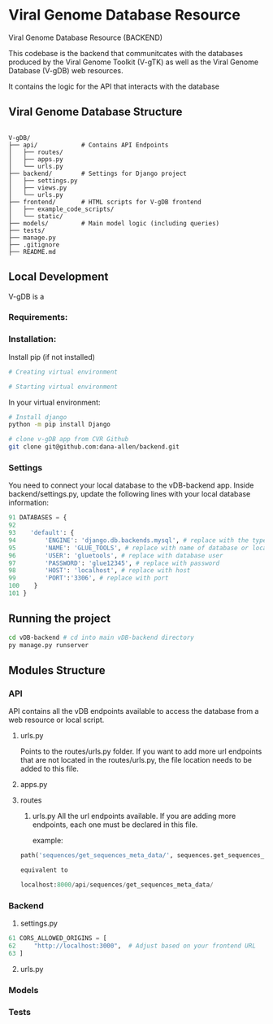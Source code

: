 # Viral Genome Database Resource 
Viral Genome Database Resource (BACKEND)

This codebase is the backend that communitcates with the databases produced by the Viral Genome Toolkit (V-gTK) as well as the Viral Genome Database (V-gDB) web resources. 

It contains the logic for the API that interacts with the database

## Viral Genome Database Structure 
``` line_numbers

V-gDB/
├── api/            # Contains API Endpoints
│   ├── routes/     
│   ├── apps.py
│   └── urls.py     
├── backend/        # Settings for Django project
│   ├── settings.py
│   ├── views.py
│   └── urls.py
├── frontend/       # HTML scripts for V-gDB frontend
│   ├── example_code_scripts/
│   └── static/
├── models/         # Main model logic (including queries)
├── tests/
├── manage.py     
├── .gitignore   
├── README.md     
```

## Local Development

V-gDB is a 

### Requirements:

### Installation:

Install pip (if not installed)

``` bash
# Creating virtual environment

```
``` bash
# Starting virtual environment

```

In your virtual environment:
``` bash
# Install django
python -m pip install Django
```
``` bash
# clone v-gDB app from CVR Github
git clone git@github.com:dana-allen/backend.git
```



### Settings
You need to connect your local database to the vDB-backend app. Inside backend/settings.py, update the following lines with your local database information:

``` python line_numbers
91 DATABASES = {
92    
93    'default': {
94        'ENGINE': 'django.db.backends.mysql', # replace with the type of database
95        'NAME': 'GLUE_TOOLS', # replace with name of database or location of file
96        'USER': 'gluetools', # replace with database user
97        'PASSWORD': 'glue12345', # replace with password
98        'HOST': 'localhost', # replace with host
99        'PORT':'3306', # replace with port
100    }
101 }
```

## Running the project
``` bash
cd vDB-backend # cd into main vDB-backend directory
py manage.py runserver 
```




## Modules Structure 


### API 
API contains all the vDB endpoints available to access the database from a web resource or local script.

1. urls.py

    Points to the routes/urls.py folder. If you want to add more url endpoints that are not located in the routes/urls.py, the file location needs to be added to this file.  

2. apps.py

3. routes

    1. urls.py
        All the url endpoints available. If you are adding more endpoints, each one must be declared in this file. 

        example:
    ``` python
    path('sequences/get_sequences_meta_data/', sequences.get_sequences_meta_data, name='get_sequences_meta_data')

    equivalent to 

    localhost:8000/api/sequences/get_sequences_meta_data/
    ```


### Backend
1. settings.py


``` python line_numbers
61 CORS_ALLOWED_ORIGINS = [
62     "http://localhost:3000",  # Adjust based on your frontend URL
63 ]
```




2. urls.py

### Models

### Tests
